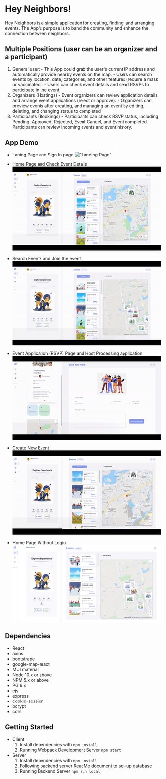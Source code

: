 # Hey Neighbors!

Hey Neighbors is a simple application for creating, finding, and arranging events. The App's purpose is to band the community and enhance the connection between neighbors.

## Multiple Positions (user can be an organizer and a participant)
  1. General user: 
    - This App could grab the user's current IP address and automatically provide nearby events on the map.
    - Users can search events by location, date, categories, and other features (require a mask or vaccinated).
    - Users can check event details and send RSVPs to participate in the event.
  2. Organizers (Hostings)
    - Event organizers can review application details and arrange event applications (reject or approve).
    - Organizers can preview events after creating, and managing an event by editing, deleting, and changing status to completed
  3. Participants (Bookings)
    - Participants can check RSVP status, including Pending, Approved, Rejected, Event Cancel, and Event completed.
    - Participants can review incoming events and event history.

## App Demo

- Laning Page and Sign In page
!["Landing Page"](./client/public/readme/landing.gif)

- Home Page and Check Event Details
!["Home Page"](./client/public/readme/event_map.gif)

- Search Events and Join the event
!["Search"](./client/public/readme/search.gif)

- Event Application (RSVP) Page and Host Processing application
!["RSVP"](./client/public/readme/rsvp.gif)

- Create New Event
!["create event"](./client/public/readme/create_event.gif)

- Home Page Without Login
!["Home Page2"](./client/public/readme/HomePageWithoutLogin.jpeg)

## Dependencies

- React
- axios
- bootstrape
- google-map-react
- MUI material
- Node 10.x or above
- NPM 5.x or above
- PG 6.x
- ejs
- express
- cookie-session
- bcrypt
- cors

## Getting Started
- Client
  1. Install dependencies with `npm install`
  2. Running Webpack Development Server `npm start`
- Server
  1. Install dependencies with `npm install`
  2. Following backend server ReadMe document to set-up database 
  3. Running Backend Server `npm run local`
